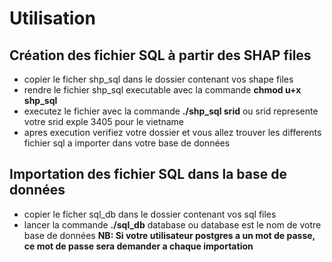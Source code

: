 # Utilisation  
## Création des fichier SQL à partir des SHAP files 
- copier le ficher shp_sql dans le dossier contenant vos shape files 
- rendre le fichier shp_sql executable avec la commande **chmod u+x shp_sql**
- executez le fichier avec la commande **./shp_sql srid** ou srid represente votre srid exple 3405 pour le vietname
- apres execution verifiez votre dossier et vous allez trouver les differents fichier sql a importer dans votre base de données

## Importation des fichier SQL dans la base de données 
- copier le ficher sql_db dans le dossier contenant vos sql  files 
- lancer la commande **./sql_db** database  ou database est le nom de votre base de données 
__NB: Si votre utilisateur postgres a un mot de passe, ce mot de passe sera demander a chaque importation__ 
